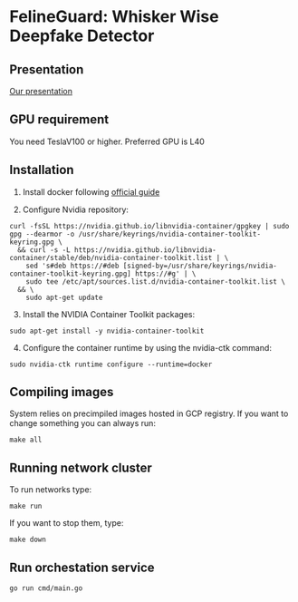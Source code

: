 # FelineGuard: Whisker Wise Deepfake Detector
## Presentation
[Our presentation](https://docs.google.com/presentation/d/1BfM6qaNuU4hnDgIUuWwPxeUEIKIMI6CNc9MwmLWAYjs/edit#slide=id.ged86f964b3_0_0)

## GPU requirement
You need TeslaV100 or higher. Preferred GPU is L40

## Installation

1. Install docker following [official guide](https://docs.docker.com/engine/install/)

2. Configure Nvidia repository:
  ~~~shell
  curl -fsSL https://nvidia.github.io/libnvidia-container/gpgkey | sudo gpg --dearmor -o /usr/share/keyrings/nvidia-container-toolkit-keyring.gpg \
    && curl -s -L https://nvidia.github.io/libnvidia-container/stable/deb/nvidia-container-toolkit.list | \
      sed 's#deb https://#deb [signed-by=/usr/share/keyrings/nvidia-container-toolkit-keyring.gpg] https://#g' | \
      sudo tee /etc/apt/sources.list.d/nvidia-container-toolkit.list \
    && \
      sudo apt-get update
  ~~~

3. Install the NVIDIA Container Toolkit packages:
  ~~~shell
  sudo apt-get install -y nvidia-container-toolkit
  ~~~

4. Configure the container runtime by using the nvidia-ctk command:
  ~~~shell
  sudo nvidia-ctk runtime configure --runtime=docker
  ~~~

## Compiling images
System relies on precimpiled images hosted in GCP registry. If you want to change something you can always run:
~~~shell
make all
~~~

## Running network cluster
To run networks type:
~~~shell
make run
~~~

If you want to stop them, type:
~~~shell
make down
~~~

## Run orchestation service
~~~shell
go run cmd/main.go
~~~


